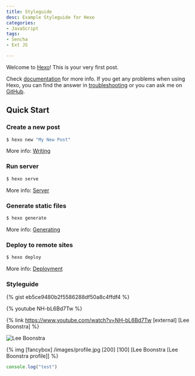 ```yaml
---
title: Styleguide
desc: Example Styleguide for Hexo
categories:
- JavaScript
tags:
- Sencha
- Ext JS

---
```

Welcome to [Hexo](https://hexo.io/)! This is your very first post. 
<!-- more -->
Check [documentation](https://hexo.io/docs/) for more info. If you get any problems when using Hexo, you can find the answer in [troubleshooting](https://hexo.io/docs/troubleshooting.html) or you can ask me on [GitHub](https://github.com/hexojs/hexo/issues).

## Quick Start

### Create a new post

``` bash
$ hexo new "My New Post"
```

More info: [Writing](https://hexo.io/docs/writing.html)

### Run server

``` bash
$ hexo serve
```

More info: [Server](https://hexo.io/docs/server.html)

### Generate static files

``` bash
$ hexo generate
```

More info: [Generating](https://hexo.io/docs/generating.html)

### Deploy to remote sites

``` bash
$ hexo deploy
```

More info: [Deployment](https://hexo.io/docs/deployment.html)

### Styleguide

{% gist eb5ce9480b2f5586288df50a8c4ffdf4 %}

{% youtube NH-bL6Bd7Tw %}

{% link https://www.youtube.com/watch?v=NH-bL6Bd7Tw [external] [Lee Boonstra] %}

![Lee Boonstra](/images/profile.jpg)

{% img [fancybox] /images/profile.jpg [200] [100] [Lee Boonstra [Lee Boonstra profile]] %}

``` javascript
console.log("test")
```
